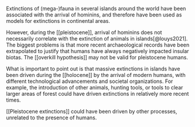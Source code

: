 Extinctions of (mega-)fauna in several islands around the world have been associated with the arrival of hominins, and therefore have been used as models for extinctions in continental areas. 

However, during the [[pleistocene]], arrival of hominins does not necessarily correlate with the extinction of animals in islands[@louys2021]. The biggest problems is that more recent archaeological records have been extrapolated to justify that humans have always negatively impacted insular biotas. The [[overkill hypothesis]] may not be valid for pleistocene humans. 

What is important to point out is that massive extinctions in islands have been driven during the [[holocene]] by the arrival of modern humans, with different technological advancements and societal organizations. For example, the introduction of other animals, hunting tools, or tools to clear larger areas of forest could have driven extinctions in relatively more recent times. 

[[Pleistocene extinctions]] could have been driven by other processes, unrelated to the presence of humans. 